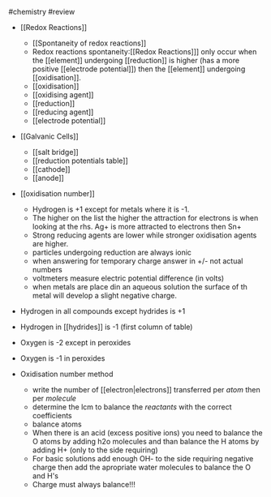 #chemistry #review 
* [[Redox Reactions]]
	* [[Spontaneity of redox reactions]]
	* Redox reactions spontaneity:[[Redox Reactions]]] only occur when the [[element]] undergoing [[reduction]] is higher (has a more positive [[electrode potential]]) then the [[element]] undergoing [[oxidisation]].
	* [[oxidisation]]
	* [[oxidising agent]]
	* [[reduction]]
	* [[reducing agent]]
	* [[electrode potential]]
* [[Galvanic Cells]]
	* [[salt bridge]]
	* [[reduction potentials table]]
	* [[cathode]]
	* [[anode]]
* [[oxidisation number]]
	* Hydrogen is +1 except for metals where it is -1.
	* The higher on the list the higher the attraction for electrons is when looking at the rhs. Ag+ is more attracted to electrons then Sn+
	* Strong reducing agents are lower while stronger oxidisation agents are higher.
	* particles undergoing reduction are always ionic
	* when answering for temporary charge answer in +/- not actual numbers
	* voltmeters measure electric potential difference (in volts)
	* when metals are place din an aqueous solution the surface of th metal will develop a slight negative charge.

* Hydrogen in all compounds except hydrides is +1
* Hydrogen in [[hydrides]] is -1 (first column of table)
* Oxygen is -2 except in peroxides
* Oxygen is -1 in peroxides
* Oxidisation number method
	* write the number of [[electron|electrons]] transferred per *atom* then per *molecule*
	* determine the lcm to balance the *reactants* with the correct coefficients
	* balance atoms 
	* When there is an acid (excess positive ions) you need to balance the O atoms by adding h2o molecules and than balance the H atoms by adding H+ (only to the side requiring)
	* For basic solutions add enough OH- to the side requiring negative charge then add the apropriate water molecules to balance the O and H's
	* Charge must always balance!!!


